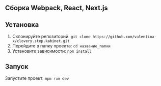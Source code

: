 ## Сборка Webpack, React, Next.js

## Установка

1. Склонируйте репозиторий: `git clone https://github.com/valentina-x/clovery.step.kabinet.git`
2. Перейдите в папку проекта: `cd название_папки`
3. Установите зависимости: `npm install`

## Запуск

Запустите проект: `npm run dev`
